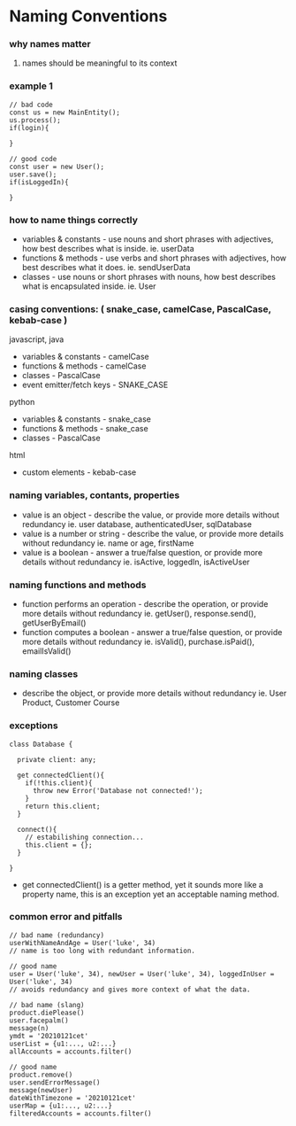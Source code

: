 # Naming Conventions

### why names matter

1. names should be meaningful to its context

### example 1

    // bad code
    const us = new MainEntity();
    us.process();
    if(login){

    }

    // good code
    const user = new User();
    user.save();
    if(isLoggedIn){

    }

### how to name things correctly

- variables & constants - use nouns and short phrases with adjectives, how best describes what is inside. ie. userData
- functions & methods - use verbs and short phrases with adjectives, how best describes what it does. ie. sendUserData
- classes - use nouns or short phrases with nouns, how best describes what is encapsulated inside. ie. User

### casing conventions: ( snake_case, camelCase, PascalCase, kebab-case )

javascript, java

- variables & constants - camelCase
- functions & methods - camelCase
- classes - PascalCase
- event emitter/fetch keys - SNAKE_CASE

python

- variables & constants - snake_case
- functions & methods - snake_case
- classes - PascalCase

html

- custom elements - kebab-case

### naming variables, contants, properties

- value is an object - describe the value, or provide more details without redundancy ie. user database, authenticatedUser, sqlDatabase
- value is a number or string - describe the value, or provide more details without redundancy ie. name or age, firstName
- value is a boolean - answer a true/false question, or provide more details without redundancy ie. isActive, loggedIn, isActiveUser

### naming functions and methods

- function performs an operation - describe the operation, or provide more details without redundancy ie. getUser(), response.send(), getUserByEmail()
- function computes a boolean - answer a true/false question, or provide more details without redundancy ie. isValid(), purchase.isPaid(), emailIsValid()

### naming classes

- describe the object, or provide more details without redundancy ie. User Product, Customer Course

### exceptions

    class Database {

      private client: any;

      get connectedClient(){
        if(!this.client){
          throw new Error('Database not connected!');
        }
        return this.client;
      }

      connect(){
        // estabilishing connection...
        this.client = {};
      }

    }

- get connectedClient() is a getter method, yet it sounds more like a property name, this is an exception yet an acceptable naming method.

### common error and pitfalls

    // bad name (redundancy)
    userWithNameAndAge = User('luke', 34)
    // name is too long with redundant information.

    // good name
    user = User('luke', 34), newUser = User('luke', 34), loggedInUser = User('luke', 34)
    // avoids redundancy and gives more context of what the data.

    // bad name (slang)
    product.diePlease()
    user.facepalm()
    message(n)
    ymdt = '20210121cet'
    userList = {u1:..., u2:...}
    allAccounts = accounts.filter()

    // good name
    product.remove()
    user.sendErrorMessage()
    message(newUser)
    dateWithTimezone = '20210121cet'
    userMap = {u1:..., u2:...}
    filteredAccounts = accounts.filter()
